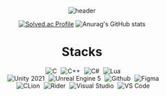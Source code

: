 <div align="center">
  
  ![header](https://capsule-render.vercel.app/api?type=rounded&height=175&color=0:3eaef4,100:79edff&text=Greetings!%20This%20is%20heka&fontColor=ffffff&fontSize=50&desc=that%20is%20interested%20in%20video%20game%20development.&descAlignY=69&descAlign=59&fontAlignY=44)

  [![Solved.ac Profile](http://mazassumnida.wtf/api/v2/generate_badge?boj=hekaline)](https://solved.ac/hekaline/)
  ![Anurag's GitHub stats](https://github-readme-stats.vercel.app/api?username=Hekaline&show_icons=true)

</div>

<h1 align="center">Stacks</h1>
<div align="center" >
  <img alt="C" style="margin-left:5px;" src ="https://img.shields.io/badge/C-A8B9CC.svg?&style=for-the-badge&logo=C&logoColor=white"/>
  <img alt="C++" style="margin-left:5px" src="https://img.shields.io/badge/C++-00599C?style=for-the-badge&logo=c%2B%2B&logoColor=white">
  <img alt="C#" style="margin-left:5px;" src ="https://img.shields.io/badge/CSharp-684D95?&style=for-the-badge&logo=sharp&logoColor=white"/>
  <img alt="Lua" style="margin-left:5px;" src ="https://img.shields.io/badge/Lua-00007D?&style=for-the-badge&logo=lua&logoColor=white"/>
  <br>
  <img alt="Unity 2021" style="margin-left:5px;" src="https://img.shields.io/badge/Unity-000000.svg?&style=for-the-badge&logo=Unity&logoColor=white"/>
  <img alt="Unreal Engine 5" style="margin-left:5px;" src="https://img.shields.io/badge/UE5-0E1128.svg?&style=for-the-badge&logo=Unreal Engine&logoColor=white"/>
  <img alt="Github" style="margin-left:5px;" src="https://img.shields.io/badge/Github-000000.svg?&style=for-the-badge&logo=Github&logoColor=white"/>
  <img alt="Figma" style="margin-left:5px;" src="https://img.shields.io/badge/Figma-FF4D00.svg?&style=for-the-badge&logo=Figma&logoColor=white"/>
  <br>
  <img alt="CLion" style="margin-left:5px;" src="https://img.shields.io/badge/CLion-60FDC5.svg?&style=for-the-badge&logo=CLion&logoColor=white"/>
  <img alt="Rider" style="margin-left:5px;" src="https://img.shields.io/badge/Rider-FF028D.svg?&style=for-the-badge&logo=Rider&logoColor=white"/>
  <img alt="Visual Studio" style="margin-left:5px;" src="https://img.shields.io/badge/Visual Studio-5D2B90.svg?&style=for-the-badge"/>
  <img alt="VS Code" style="margin-left:5px;" src="https://img.shields.io/badge/VS Code-0078D7.svg?&style=for-the-badge"/>
</div>
<br>


<!--
**Hekaline/hekaline** is a ✨ _special_ ✨ repository because its `README.md` (this file) appears on your GitHub profile.

Here are some ideas to get you started:

- 🔭 I’m currently working on ...
- 🌱 I’m currently learning ...
- 👯 I’m looking to collaborate on ...
- 🤔 I’m looking for help with ...
- 💬 Ask me about ...
- 📫 How to reach me: ...
- 😄 Pronouns: ...
- ⚡ Fun fact: ...
-->
